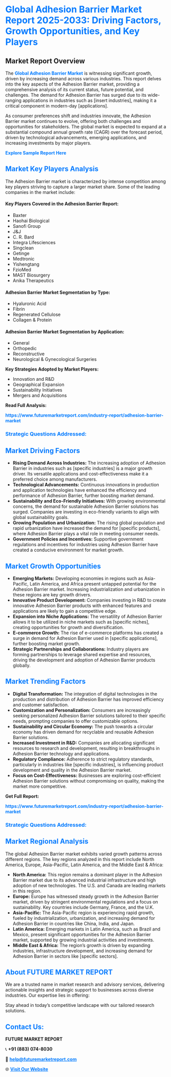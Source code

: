 <h1 style="color: #007BFF;">Global Adhesion Barrier Market Report 2025-2033: Driving Factors, Growth Opportunities, and Key Players</h1>

<section id="overview">
<h2>Market Report Overview</h2>
<p>The <a href="https://www.futuremarketreport.com/industry-report/adhesion-barrier-market" style="color: #007BFF; text-decoration: none;"><strong>Global Adhesion Barrier Market</strong></a> is witnessing significant growth, driven by increasing demand across various industries. This report delves into the key aspects of the Adhesion Barrier market, providing a comprehensive analysis of its current status, future potential, and challenges. The demand for Adhesion Barrier has surged due to its wide-ranging applications in industries such as [insert industries], making it a critical component in modern-day [applications].</p>
<p>As consumer preferences shift and industries innovate, the Adhesion Barrier market continues to evolve, offering both challenges and opportunities for stakeholders. The global market is expected to expand at a substantial compound annual growth rate (CAGR) over the forecast period, driven by technological advancements, emerging applications, and increasing investments by major players.</p>
</section>

<section id="overview">
<p><a href="https://www.futuremarketreport.com/request-sample/reportId=80046" style="color: #007BFF; text-decoration: none;"><strong>Explore Sample Report Here</strong></a></p>
</section>

<section id="key-players">
<h2 style="color: #007BFF;">Market Key Players Analysis</h2>
<p>The Adhesion Barrier market is characterized by intense competition among key players striving to capture a larger market share. Some of the leading companies in the market include:</p>
<h4>Key Players Covered in the Adhesion Barrier Report:</h4>
<ul><li>Baxter</li><li>Haohai Biological</li><li>Sanofi Group</li><li>J&amp;J</li><li>C. R. Bard</li><li>Integra Lifesciences</li><li>Singclean</li><li>Getinge</li><li>Medtronic</li><li>Yishengtang</li><li>FzioMed</li><li>MAST Biosurgery</li><li>Anika Therapeutics</li></ul>
<h4>Adhesion Barrier Market Segmentation by Type:</h4>
<ul><li>Hyaluronic Acid</li><li>Fibrin</li><li>Regenerated Cellulose</li><li>Collagen &amp; Protein</li></ul>

<h4>Adhesion Barrier Market Segmentation by Application:</h4>
<ul><li>General</li><li>Orthopedic</li><li>Reconstructive</li><li>Neurological &amp; Gynecological Surgeries</li></ul>
<p><strong>Key Strategies Adopted by Market Players:</strong></p>
<ul>
<li>Innovation and R&D</li>
<li>Geographical Expansion</li>
<li>Sustainability Initiatives</li>
<li>Mergers and Acquisitions</li>
</ul>
</section>

<section>
<p><strong>Read Full Analysis: </strong></p><a href="https://www.futuremarketreport.com/industry-report/adhesion-barrier-market" style="color: #007BFF; text-decoration: none;"><strong>https://www.futuremarketreport.com/industry-report/adhesion-barrier-market</strong></a>
<h3 style="color: #007BFF;">Strategic Questions Addressed:</h3>
</section>

<section id="driving-factors">
<h2 style="color: #007BFF;">Market Driving Factors</h2>
<ul>
<li><strong>Rising Demand Across Industries:</strong> The increasing adoption of Adhesion Barrier in industries such as [specific industries] is a major growth driver. Its versatile applications and cost-effectiveness make it a preferred choice among manufacturers.</li>
<li><strong>Technological Advancements:</strong> Continuous innovations in production and application technologies have enhanced the efficiency and performance of Adhesion Barrier, further boosting market demand.</li>
<li><strong>Sustainability and Eco-Friendly Initiatives:</strong> With growing environmental concerns, the demand for sustainable Adhesion Barrier solutions has surged. Companies are investing in eco-friendly variants to align with global sustainability goals.</li>
<li><strong>Growing Population and Urbanization:</strong> The rising global population and rapid urbanization have increased the demand for [specific products], where Adhesion Barrier plays a vital role in meeting consumer needs.</li>
<li><strong>Government Policies and Incentives:</strong> Supportive government regulations and incentives for industries using Adhesion Barrier have created a conducive environment for market growth.</li>
</ul>
</section>

<section id="growth-opportunities">
<h2 style="color: #007BFF;">Market Growth Opportunities</h2>
<ul>
<li><strong>Emerging Markets:</strong> Developing economies in regions such as Asia-Pacific, Latin America, and Africa present untapped potential for the Adhesion Barrier market. Increasing industrialization and urbanization in these regions are key growth drivers.</li>
<li><strong>Innovative Product Development:</strong> Companies investing in R&D to create innovative Adhesion Barrier products with enhanced features and applications are likely to gain a competitive edge.</li>
<li><strong>Expansion into Niche Applications:</strong> The versatility of Adhesion Barrier allows it to be utilized in niche markets such as [specific niches], creating opportunities for growth and diversification.</li>
<li><strong>E-commerce Growth:</strong> The rise of e-commerce platforms has created a surge in demand for Adhesion Barrier used in [specific applications], further boosting market growth.</li>
<li><strong>Strategic Partnerships and Collaborations:</strong> Industry players are forming partnerships to leverage shared expertise and resources, driving the development and adoption of Adhesion Barrier products globally.</li>
</ul>
</section>

<section id="trending-factors">
<h2 style="color: #007BFF;">Market Trending Factors</h2>
<ul>
<li><strong>Digital Transformation:</strong> The integration of digital technologies in the production and distribution of Adhesion Barrier has improved efficiency and customer satisfaction.</li>
<li><strong>Customization and Personalization:</strong> Consumers are increasingly seeking personalized Adhesion Barrier solutions tailored to their specific needs, prompting companies to offer customizable options.</li>
<li><strong>Sustainability and Circular Economy:</strong> The push towards a circular economy has driven demand for recyclable and reusable Adhesion Barrier solutions.</li>
<li><strong>Increased Investment in R&D:</strong> Companies are allocating significant resources to research and development, resulting in breakthroughs in Adhesion Barrier technology and applications.</li>
<li><strong>Regulatory Compliance:</strong> Adherence to strict regulatory standards, particularly in industries like [specific industries], is influencing product development and quality in the Adhesion Barrier market.</li>
<li><strong>Focus on Cost-Effectiveness:</strong> Businesses are exploring cost-efficient Adhesion Barrier solutions without compromising on quality, making the market more competitive.</li>
</ul>
</section>

<section>
<p><strong>Get Full Report: </strong></p><a href="https://www.futuremarketreport.com/industry-report/adhesion-barrier-market" style="color: #007BFF; text-decoration: none;"><strong>https://www.futuremarketreport.com/industry-report/adhesion-barrier-market</strong></a>
<h3 style="color: #007BFF;">Strategic Questions Addressed:</h3>
</section>


<section id="regional-analysis">
<h2 style="color: #007BFF;">Market Regional Analysis</h2>
<p>The global Adhesion Barrier market exhibits varied growth patterns across different regions. The key regions analyzed in this report include North America, Europe, Asia-Pacific, Latin America, and the Middle East & Africa:</p>
<ul>
<li><strong>North America:</strong> This region remains a dominant player in the Adhesion Barrier market due to its advanced industrial infrastructure and high adoption of new technologies. The U.S. and Canada are leading markets in this region.</li>
<li><strong>Europe:</strong> Europe has witnessed steady growth in the Adhesion Barrier market, driven by stringent environmental regulations and a focus on sustainability. Key countries include Germany, France, and the U.K.</li>
<li><strong>Asia-Pacific:</strong> The Asia-Pacific region is experiencing rapid growth, fueled by industrialization, urbanization, and increasing demand for Adhesion Barrier in countries like China, India, and Japan.</li>
<li><strong>Latin America:</strong> Emerging markets in Latin America, such as Brazil and Mexico, present significant opportunities for the Adhesion Barrier market, supported by growing industrial activities and investments.</li>
<li><strong>Middle East & Africa:</strong> The region’s growth is driven by expanding industries, infrastructure development, and increasing demand for Adhesion Barrier in sectors like [specific sectors].</li>
</ul>
</section>

<footer>
<h2 style="color: #007BFF;">About FUTURE MARKET REPORT</h2>
<p>We are a trusted name in market research and advisory services, delivering actionable insights and strategic support to businesses across diverse industries. Our expertise lies in offering:</p>

<p>Stay ahead in today’s competitive landscape with our tailored research solutions.</p>

<h2 style="color: #007BFF;">Contact Us:</h2>
<p><strong>FUTURE MARKET REPORT</strong></p>
<p>📞 <strong>+91 (883) 074-8030</strong></p>
<p>📧 <strong><a href="mailto:help@futuremarketreport.com" style="color: #007BFF;">help@futuremarketreport.com</a></strong></p>
<p>🌐 <strong><a href="https://www.futuremarketreport.com/" style="color: #007BFF;">Visit Our Website</a></strong></p>
</footer>
